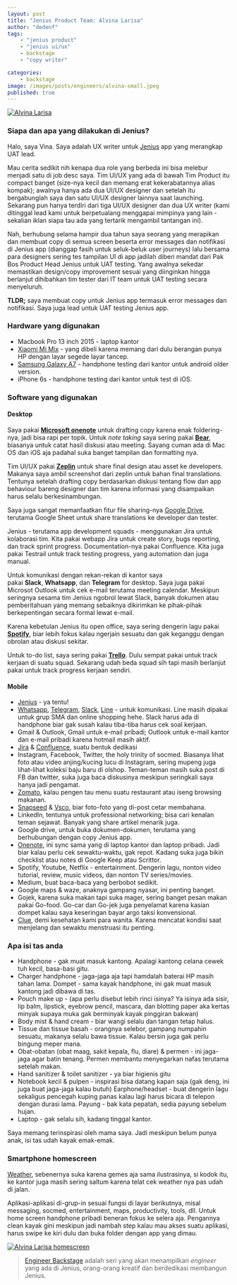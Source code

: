 ```yaml
---
layout: post
title: "Jenius Product Team: Alvina Larisa"
author: "dedenf"
tags:
    - "jenius product"
    - "jenius ui/ux"
    - backstage
    - "copy writer"

categories: 
    - backstage
image: /images/posts/engineers/alvina-small.jpeg
published: true
---
```


[![Alvina Larisa](/images/posts/engineers/alvina-small.jpeg)](/images/posts/engineers/alvina-large.jpeg)

### Siapa dan apa yang dilakukan di Jenius?
Halo, saya Vina. Saya adalah UX writer untuk [Jenius](https://www.jenius.com/) app yang merangkap UAT lead.

Mau cerita sedikit nih kenapa dua role yang berbeda ini bisa melebur menjadi satu di job desc saya.
Tim UI/UX yang ada di bawah Tim Product itu compact banget (size-nya kecil dan memang erat kekerabatannya alias kompak); awalnya hanya ada dua UI/UX designer dan setelah itu bergabunglah saya dan satu UI/UX designer lainnya saat launching. Sekarang pun hanya terdiri dari tiga UI/UX designer dan dua UX writer (kami ditinggal lead kami untuk berpetualang menggapai mimpinya yang lain - sekalian iklan siapa tau ada yang tertarik mengambil tantangan ini). 
<!-- more -->
Nah, berhubung selama hampir dua tahun saya seorang yang merapikan dan membuat copy di semua screen beserta error messages dan notifikasi di Jenius app (dianggap fasih untuk seluk-beluk user journeys) lalu bersama para designers sering tes tampilan UI di app jadilah diberi mandat dari Pak Bos Product Head Jenius untuk UAT testing. Yang awalnya sekedar memastikan design/copy improvement sesuai yang diinginkan hingga berlanjut dihibahkan tim tester dari IT team untuk UAT testing secara menyeluruh.

**TLDR;** saya membuat copy untuk Jenius app termasuk error messages dan notifikasi. Saya juga lead untuk UAT testing Jenius app.


### Hardware yang digunakan
- Macbook Pro 13 inch 2015 - laptop kantor
- [Xiaomi Mi Mix](https://www.mi.com/en/mix/) - yang dibeli karena memang dari dulu berangan punya HP dengan layar segede layar tancep.
- [Samsung Galaxy A7](https://www.gsmarena.com/samsung_galaxy_a7_(2018)-9340.php) - handphone testing dari kantor untuk android older version.
- iPhone 6s - handphone testing dari kantor untuk test di iOS. 


### Software yang digunakan
#### Desktop
Saya pakai [**Microsoft onenote**](https://www.onenote.com) untuk drafting copy karena enak foldering-nya, jadi bisa rapi per topik. Untuk *note taking* saya sering pakai [**Bear**](https://bear.app/), biasanya untuk catat hasil diskusi atau meeting. Sayang cuman ada di Mac OS dan iOS aja padahal suka banget tampilan dan formatting nya.

Tim UI/UX pakai [**Zeplin**](https://zeplin.io/) untuk share final design atau asset ke developers. Makanya saya ambil screenshot dari zeplin untuk bahan final translations. Tentunya setelah drafting copy berdasarkan diskusi tentang flow dan app behaviour bareng designer dan tim karena informasi yang disampaikan harus selalu berkesinambungan.

Saya juga sangat memanfaatkan fitur file sharing-nya [Google Drive](https://drive.google.com), terutama Google Sheet untuk share translations ke developer dan tester.

Jenius - terutama app development squads - menggunakan Jira untuk kolaborasi tim. Kita pakai webapp Jira untuk create story, bugs reporting, dan track sprint progress. Documentation-nya pakai Confluence. Kita juga pakai Testrail untuk track testing progress, yang automation dan juga manual.

Untuk komunikasi dengan rekan-rekan di kantor saya pakai **Slack**, **Whatsapp**, dan **Telegram** for desktop. Saya juga pakai Microsot Outlook untuk cek e-mail terutama meeting calendar. Meskipun seringnya sesama tim Jenius ngobrol lewat Slack, banyak dokumen atau pemberitahuan yang memang sebaiknya dikirimkan ke pihak-pihak berkepentingan secara formal lewat e-mail.

Karena kebetulan Jenius itu open office, saya sering dengerin lagu pakai [**Spotify**](https://www.spotify.com/), biar lebih fokus kalau ngerjain sesuatu dan gak keganggu dengan obrolan atau diskusi sekitar.

Untuk to-do list, saya sering pakai [**Trello**](https://trello.com/). Dulu sempat pakai untuk track kerjaan di suatu squad. Sekarang udah beda squad sih tapi masih berlanjut pakai untuk track progress kerjaan sendiri.


#### Mobile
- [Jenius](https://www.jenius.com/) - ya tentu!
- [Whatsapp](https://web.whatsapp.com/%F0%9F%8C%90/en), [Telegram](https://telegram.org), [Slack](https://slack.com/), [Line](https://line.me/en/) - untuk komunikasi. Line masih dipakai untuk grup SMA dan online shopping hehe. Slack harus ada di handphone biar gak susah kalau tiba-tiba harus cek soal kerjaan.
- Gmail & Outlook, Gmail untuk e-mail pribadi; Outlook untuk e-mail kantor dan e-mail pribadi karena hotmail masih aktif.
- [Jira](https://www.atlassian.com/software/jira) & [Confluence](https://www.atlassian.com/software/confluence), suatu bentuk dedikasi
- Instagram, Facebook, Twitter, the holy trinity of socmed. Biasanya lihat foto atau video anjing/kucing lucu di Instagram, sering mupeng juga lihat-lihat koleksi baju baru di olshop. Teman-teman masih suka post di FB dan twitter, suka juga baca diskusinya meskipun seringkali saya hanya jadi pengamat.
- [Zomato](https://www.zomato.com/), kalau pengen tau menu suatu restaurant atau iseng browsing makanan.
- [Snapseed](https://en.wikipedia.org/wiki/Snapseed) & [Vsco](https://vsco.co/), biar foto-foto yang di-post cetar membahana.
- LinkedIn, tentunya untuk professional networking; bisa cari kenalan teman sejawat. Banyak yang share artikel menarik juga.
- Google drive, untuk buka dokumen-dokumen, terutama yang berhubungan dengan copy Jenius app.
- [Onenote](https://www.onenote.com/notebooks), ini sync sama yang di laptop kantor dan laptop pribadi. Jadi biar kalau perlu cek sewaktu-waktu, gak repot. Kadang suka juga bikin checklist atau notes di Google Keep atau Scrittor.
- Spotify, Youtube, Netflix - entertainment. Dengerin lagu, nonton video tutorial, review, music videos, dan nonton TV series/movies.
- Medium, buat baca-baca yang berbobot sedikit.
- Google maps & waze, anaknya gampang nyasar, ini penting banget.
- Gojek, karena suka makan tapi suka mager, sering banget pesan makan pakai Go-food. Go-car dan Go-jek juga penyelamat karena kasian dompet kalau saya keseringan bayar argo taksi konvensional.
- [Clue](https://helloclue.com/), demi kesehatan kami para wanita. Karena mencatat kondisi saat menjelang dan sewaktu menstruasi itu penting.


### Apa isi tas anda
- Handphone - gak muat masuk kantong. Apalagi kantong celana cewek tuh kecil, basa-basi gitu.
- Charger handphone - jaga-jaga aja tapi hamdalah baterai HP masih tahan lama. Dompet - sama kayak handphone, ini gak muat masuk kantong jadi dibawa di tas.
- Pouch make up - (apa perlu disebut lebih rinci isinya? Ya isinya ada sisir, lip balm, lipstick, eyebrow pencil, mascara, dan blotting paper aka kertas minyak supaya muka gak berminyak kayak pinggiran bakwan)
- Body mist & hand cream - biar wangi selalu dan tangan tetap halus.
- Tissue dan tissue basah - orangnya selebor, gampang numpahin sesuatu, makanya selalu bawa tissue. Kalau bersin juga gak perlu bingung meper mana.
- Obat-obatan (obat maag, sakit kepala, flu, diare) & permen - ini jaga-jaga agar batin tenang. Permen membantu menyegarkan nafas terutama setelah makan.
- Hand sanitizer & toilet sanitizer - ya biar higienis gitu
- Notebook kecil & pulpen - inspirasi bisa datang kapan saja (gak deng, ini juga buat jaga-jaga kalau butuh) Earphone/headset - buat dengerin lagu sekaligus pencegah kuping panas kalau lagi harus bicara di telepon dengan durasi lama. Payung - bak kata pepatah, sedia payung sebelum hujan.
- Laptop - gak selalu sih, kadang tinggal kantor.

Saya memang terinspirasi oleh mama saya. Jadi meskipun belum punya anak, isi tas udah kayak emak-emak.


### Smartphone homescreen
[Weather](https://play.google.com/store/apps/details?id=com.google.android.apps.genie.geniewidget), sebenernya suka karena gemes aja sama ilustrasinya, si kodok itu, ke kantor juga masih sering saltum karena telat cek weather nya pas udah di jalan.   

Aplikasi-aplikasi di-grup-in sesuai fungsi di layar berikutnya, misal messaging, socmed, entertainment, maps, productivity, tools, dll. Untuk home screen handphone pribadi beneran fokus ke selera aja. Pengannya clean kayak gini meskipun jadi nambah step kalau mau akses suatu aplikasi, harus swipe ke kiri dulu dan buka folder dengan app yang dimau.

[![Alvina Larisa homescreen](/images/posts/engineers/alvina-hs-small.jpeg)](/images/posts/engineers/alvina-hs-large.jpeg)

>[Engineer Backstage](/categories/engineer/) adalah seri yang akan menampilkan _engineer_  yang ada di Jenius, orang-orang kreatif dan berdedikasi membangun Jenius.

